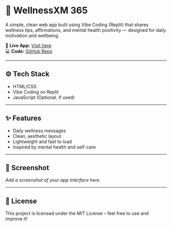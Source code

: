 # 🌿 WellnessXM 365

A simple, clean web app built using Vibe Coding (Replit) that shares wellness tips, affirmations, and mental health positivity — designed for daily motivation and wellbeing.

🔗 **Live App:** [Visit here](https://wellnessxm-365.replit.app/)  
💻 **Code:** [GitHub Repo](https://github.com/Srilakshmi-Kulkarni/wellnessxm-365)

---

## ⚙️ Tech Stack

- HTML/CSS
- Vibe Coding on Replit
- JavaScript (Optional, if used)

---

## ✨ Features

- Daily wellness messages
- Clean, aesthetic layout
- Lightweight and fast to load
- Inspired by mental health and self-care

---

## 📸 Screenshot

*Add a screenshot of your app interface here.*

---

## 📜 License

This project is licensed under the MIT License – feel free to use and improve it!
